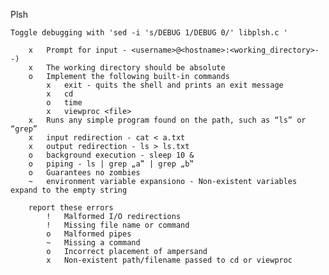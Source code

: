 Plsh

    Toggle debugging with 'sed -i 's/DEBUG 1/DEBUG 0/' libplsh.c '

        x   Prompt for input - <username>@<hostname>:<working_directory>--)
        x   The working directory should be absolute
        o   Implement the following built-in commands
            x   exit - quits the shell and prints an exit message
            x   cd 
            o   time 
            x   viewproc <file> 
        x   Runs any simple program found on the path, such as “ls” or “grep”
        x   input redirection - cat < a.txt
        x   output redirection - ls > ls.txt
        o   background execution - sleep 10 &
        o   piping - ls | grep „a‟ | grep „b‟
        o   Guarantees no zombies 
        ~   environment variable expansiono - Non-existent variables expand to the empty string 
        
        report these errors
            !   Malformed I/O redirections
            !   Missing file name or command
            o   Malformed pipes
            ~   Missing a command
            o   Incorrect placement of ampersand
            x   Non-existent path/filename passed to cd or viewproc
        
